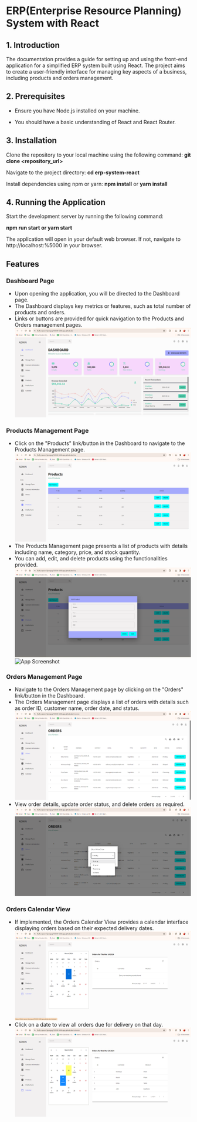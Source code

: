 # ERP(Enterprise Resource Planning) System with React

## 1. Introduction

The documentation provides a guide for setting up and using the front-end application for a simplified ERP system built using React. The project aims to create a user-friendly interface for managing key aspects of a business, including products and orders management.

## 2. Prerequisites

- Ensure you have Node.js installed on your machine.

- You should have a basic understanding of React and React Router.

## 3. Installation

Clone the repository to your local machine using the following command: **git clone <repository_url>**

Navigate to the project directory: **cd erp-system-react**

Install dependencies using npm or yarn: **npm install** or **yarn install**

## 4. Running the Application

Start the development server by running the following command: 

**npm run start or yarn start**

The application will open in your default web browser. If not, navigate to http://localhost:%5000 in your browser.



## Features

### Dashboard Page

- Upon opening the application, you will be directed to the Dashboard page.
- The Dashboard displays key metrics or features, such as total number of products and orders.
- Links or buttons are provided for quick navigation to the Products and Orders management pages.
![App Screenshot](https://github.com/PratyayRaj/Pratyay_ERP/blob/main/Screenshots/Screenshot%202024-03-13%20014914.png)

### Products Management Page

- Click on the "Products" link/button in the Dashboard to navigate to the Products Management page.
![App Screenshot](https://github.com/PratyayRaj/Pratyay_ERP/blob/main/Screenshots/Screenshot%202024-03-13%20020930.png)
- The Products Management page presents a list of products with details including name, category, price, and stock quantity.
- You can add, edit, and delete products using the functionalities provided.
![App Screenshot](https://github.com/PratyayRaj/Pratyay_ERP/blob/main/Screenshots/Screenshot%202024-03-13%20021006.png)
![App Screenshot]()

### Orders Management Page

- Navigate to the Orders Management page by clicking on the "Orders" link/button in the Dashboard.
- The Orders Management page displays a list of orders with details such as order ID, customer name, order date, and status.
![App Screenshot](https://github.com/PratyayRaj/Pratyay_ERP/blob/main/Screenshots/Screenshot%202024-03-14%20144333.png)
- View order details, update order status, and delete orders as required.
![App Screenshot](https://github.com/PratyayRaj/Pratyay_ERP/blob/main/Screenshots/Screenshot%202024-03-14%20144506.png)

### Orders Calendar View

- If implemented, the Orders Calendar View provides a calendar interface displaying orders based on their expected delivery dates.
![App Screenshot](https://github.com/PratyayRaj/Pratyay_ERP/blob/main/Screenshots/Screenshot%202024-03-14%20144633.png)
- Click on a date to view all orders due for delivery on that day.
![App Screenshot](https://github.com/PratyayRaj/Pratyay_ERP/blob/main/Screenshots/Screenshot%202024-03-14%20144646.png)









